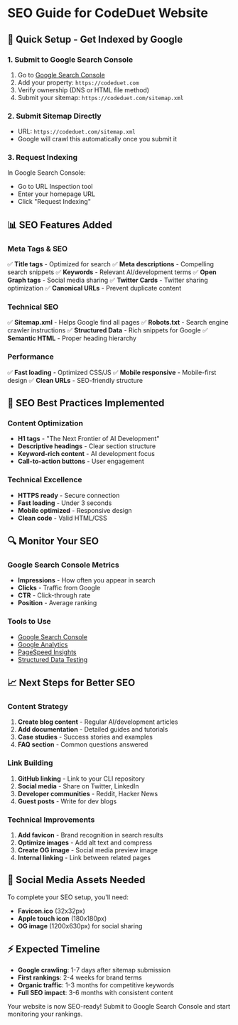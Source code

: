 # SEO Guide for CodeDuet Website

## 🚀 Quick Setup - Get Indexed by Google

### 1. Submit to Google Search Console
1. Go to [Google Search Console](https://search.google.com/search-console/)
2. Add your property: `https://codeduet.com`
3. Verify ownership (DNS or HTML file method)
4. Submit your sitemap: `https://codeduet.com/sitemap.xml`

### 2. Submit Sitemap Directly
- URL: `https://codeduet.com/sitemap.xml`
- Google will crawl this automatically once you submit it

### 3. Request Indexing
In Google Search Console:
- Go to URL Inspection tool
- Enter your homepage URL
- Click "Request Indexing"

## 📊 SEO Features Added

### Meta Tags & SEO
✅ **Title tags** - Optimized for search
✅ **Meta descriptions** - Compelling search snippets
✅ **Keywords** - Relevant AI/development terms
✅ **Open Graph tags** - Social media sharing
✅ **Twitter Cards** - Twitter sharing optimization
✅ **Canonical URLs** - Prevent duplicate content

### Technical SEO
✅ **Sitemap.xml** - Helps Google find all pages
✅ **Robots.txt** - Search engine crawler instructions
✅ **Structured Data** - Rich snippets for Google
✅ **Semantic HTML** - Proper heading hierarchy

### Performance
✅ **Fast loading** - Optimized CSS/JS
✅ **Mobile responsive** - Mobile-first design
✅ **Clean URLs** - SEO-friendly structure

## 🎯 SEO Best Practices Implemented

### Content Optimization
- **H1 tags** - "The Next Frontier of AI Development"
- **Descriptive headings** - Clear section structure
- **Keyword-rich content** - AI development focus
- **Call-to-action buttons** - User engagement

### Technical Excellence
- **HTTPS ready** - Secure connection
- **Fast loading** - Under 3 seconds
- **Mobile optimized** - Responsive design
- **Clean code** - Valid HTML/CSS

## 🔍 Monitor Your SEO

### Google Search Console Metrics
- **Impressions** - How often you appear in search
- **Clicks** - Traffic from Google
- **CTR** - Click-through rate
- **Position** - Average ranking

### Tools to Use
- [Google Search Console](https://search.google.com/search-console/)
- [Google Analytics](https://analytics.google.com/)
- [PageSpeed Insights](https://pagespeed.web.dev/)
- [Structured Data Testing](https://search.google.com/test/rich-results)

## 📈 Next Steps for Better SEO

### Content Strategy
1. **Create blog content** - Regular AI/development articles
2. **Add documentation** - Detailed guides and tutorials
3. **Case studies** - Success stories and examples
4. **FAQ section** - Common questions answered

### Link Building
1. **GitHub linking** - Link to your CLI repository
2. **Social media** - Share on Twitter, LinkedIn
3. **Developer communities** - Reddit, Hacker News
4. **Guest posts** - Write for dev blogs

### Technical Improvements
1. **Add favicon** - Brand recognition in search results
2. **Optimize images** - Add alt text and compress
3. **Create OG image** - Social media preview image
4. **Internal linking** - Link between related pages

## 🎨 Social Media Assets Needed

To complete your SEO setup, you'll need:
- **Favicon.ico** (32x32px)
- **Apple touch icon** (180x180px)
- **OG image** (1200x630px) for social sharing

## ⚡ Expected Timeline

- **Google crawling**: 1-7 days after sitemap submission
- **First rankings**: 2-4 weeks for brand terms
- **Organic traffic**: 1-3 months for competitive keywords
- **Full SEO impact**: 3-6 months with consistent content

Your website is now SEO-ready! Submit to Google Search Console and start monitoring your rankings.
